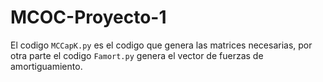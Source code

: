# MCOC-Proyecto-1

El codigo `MCCapK.py` es el codigo que genera las matrices necesarias, por otra parte el codigo `Famort.py` genera el vector de fuerzas de amortiguamiento.
